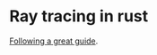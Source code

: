 # Ray tracing in rust

[Following a great guide](https://raytracing.github.io/books/RayTracingInOneWeekend.html).
